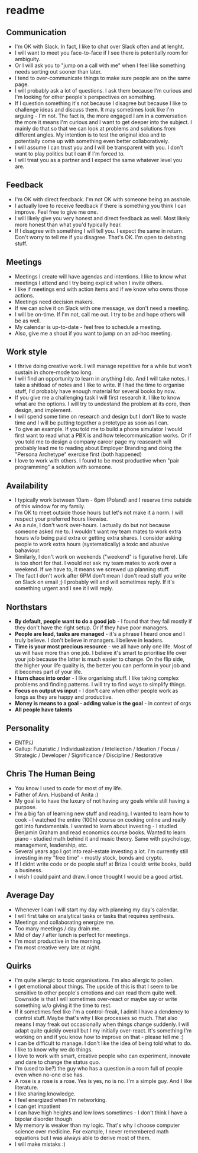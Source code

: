 # readme

## Communication

* I'm OK with Slack. In fact, I like to chat over Slack often and at lenght.
* I will want to meet you face-to-face if I see there is potentially room for ambiguity.
* Or I will ask you to "jump on a call with me" when I feel like something needs sorting out sooner than later.
* I tend to over-communicate things to make sure people are on the same page.
* I will probably ask a lot of questions. I ask them because I'm curious and I'm looking for other people's perspectives on something.
* If I question something it's not because I disagree but because I like to challenge ideas and discuss them. It may sometimes look like I'm arguing - I'm not. The fact is, the more engaged I am in a conversation the more it means I'm curious and I want to get deeper into the subject. I mainly do that so that we can look at problems and solutions from different angles. My intention is to test the original idea and to potentially come up with something even better collaboratively.
* I will assume I can trust you and I will be transparent with you. I don't want to play politics but I can if I'm forced to.
* I will treat you as a partner and I expect the same whatever level you are.

## Feedback

* I'm OK with direct feedback. I'm not OK with someone being an asshole.
* I actually love to receive feedback if there is something you think I can improve. Feel free to give me one.
* I will likely give you very honest and direct feedback as well. Most likely more honest than what you'd typically hear.
* If I disagree with something I will tell you. I expect the same in return. Don't worry to tell me if you disagree. That's OK. I'm open to debating stuff.

## Meetings

* Meetings I create will have agendas and intentions. I like to know what meetings I attend and I try being explicit when I invite others.
* I like if meetings end with action items and if we know who owns those actions.
* Meetings need decision makers.
* If we can solve it on Slack with one message, we don't need a meeting.
* I will be on-time. If I'm not, call me out. I try to be and hope others will be as well.
* My calendar is up-to-date - feel free to schedule a meeting.
* Also, give me a shout if you want to jump on an ad-hoc meeting.

## Work style

* I thrive doing creative work. I will manage repetitive for a while but won't sustain in chore-mode too long.
* I will find an opportunity to learn in anything I do. And I will take notes. I take a shitload of notes and I like to write. If I had the time to organise stuff, I'd probably have enough material for several books by now.
* If you give me a challenging task I will first research it. I like to know what are the options. I will try to undestand the problem at its core, then design, and implement.
* I will spend some time on research and design but I don't like to waste time and I will be putting together a prototype as soon as I can.
* To give an example. If you told me to build a phone simulator I would first want to read what a PBX is and how telecommunication works. Or if you told me to design a company career page my reasearch will probably lead me to reading about Employer Branding and doing the "Persona Archetype" exercise first (both happened)
* I love to work with others. I found to be most productive when "pair programming" a solution with someone.

## Availability

* I typically work between 10am - 6pm (Poland) and I reserve time outside of this window for my family.
* I'm OK to meet outside those hours but let's not make it a norm. I will respect your preferred hours likewise.
* As a rule, I don't work over-hours. I actually do but not because someone asked me to. I wouldn't want my team mates to work extra hours w/o being paid extra or getting extra shares. I consider asking people to work extra hours (systematically) a toxic and abusive bahaviour.
* Similarly, I don't work on weekends ("weekend" is figurative here). Life is too short for that. I would not ask my team mates to work over a weekend. If we have to, it means we screwed up planning stuff.
* The fact I don't work after 6PM don't mean I don't read stuff you write on Slack on email ;) I probably will and will sometimes reply. If it's something urgent and I see it I will reply.

## Northstars

* **By default, people want to do a good job** - I found that they fail mostly if they don't have the right setup. Or if they have poor managers.
* **People are lead, tasks are managed** - it's a phrase I heard once and I truly believe. I don't believe in managers. I believe in leaders.
* **Time is your most precious resource** - we all have only one life. Most of us will have more than one job. I believe it's smart to prioritise life over your job because the latter is much easier to change. On the flip side, the higher your life quality is, the better you can perform in your job and it becomes part of your life.
* **I turn chaos into order** - I like organising stuff. I like taking complex problems and finding patterns. I will try to find ways to simplify things.
* **Focus on output vs input** - I don't care when other people work as longs as they are happy and productive.
* **Money is means to a goal - adding value is the goal** - in context of orgs
* **All people have talents**

## Personality

* ENTP/J
* Gallup: Futuristic / Individualization / Intellection / Ideation / Focus / Strategic / Developer / Significance / Discipline / Restorative

## Chris The Human Being

* You know I used to code for most of my life.
* Father of Ann. Husband of Anita :)
* My goal is to have the luxury of not having any goals while still having a purpose.
* I'm a big fan of learning new stuff and reading. I wanted to learn how to cook - I watched the entire (100h) course on cooking online and really got into fundamentals. I wanted to learn about investing - I studied Benjamin Graham and read economics course books. Wanted to learn piano - studied math behind it and music theory. Same with psychology, management, leadership, etc.
* Several years ago I got into real-estate investing a lot. I'm currently still investing in my "free time" - mostly stock, bonds and crypto.
* If I didnt write code or do people stuff at Briza I could: write books, build a business.
* I wish I could paint and draw. I once thought I would be a good artist.

## Average Day

* Whenever I can I will start my day with planning my day's calendar.
* I will first take on analytical tasks or tasks that requires synthesis.
* Meetings and collaborating energize me.
* Too many meetings / day drain me.
* Mid of day / after lunch is perfect for meetings.
* I'm most productive in the morning.
* I'm most creative very late at night.

## Quirks

* I'm quite allergic to toxic organisations. I'm also allergic to pollen.
* I get emotional about things. The upside of this is that I seem to be sensitive to other people's emotions and can read them quite well. Downside is that I will sometimes over-react or maybe say or write something w/o giving it the time to rest.
* If it sometimes feel like I'm a control-freak, I admit I have a dendency to control stuff. Maybe that's why I like processes so much. That also means I may freak out occasionally when things change suddenly. I will adapt quite quickly overall but I my initially over-react. It's something I'm working on and if you know how to improve on that - please tell me :)
* I can be difficult to manage. I don't like the idea of being told what to do. I like to know why we do things.
* I love to work with smart, creative people who can experiment, innovate and dare to change the status quo.
* I'm (used to be?) the guy who has a question in a room full of people even when no-one else has.
* A rose is a rose is a rose. Yes is yes, no is no. I'm a simple guy. And I like literature.
* I like sharing knowledge.
* I feel energized when I'm networking.
* I can get impatient
* I can have high heights and low lows sometimes - I don't think I have a bipolar disorder though
* My memory is weaker than my logic. That's why I choose computer science over medicine. For example, I never remembered math equations but I was always able to derive most of them.
* I will make mistaks :)

